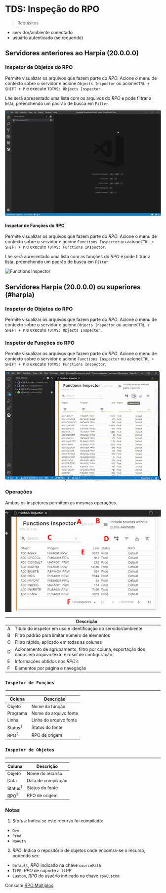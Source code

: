 # TDS: Inspeção do RPO

> Requisitos

- servidor/ambiente conectado
- usuário autenticado (se requerido)

## Servidores anteriores ao Harpia (20.0.0.0)

### Inspetor de Objetos do RPO

Permite visualizar os arquivos que fazem parte do _RPO_. Acione o menu de contexto sobre o servidor e acione `Objects Inspector` ou acione`CTRL + SHIFT + P` e execute `TOTVS: Objects Inspector`.

Lhe será apresentado uma lista com os arquivos do _RPO_ e pode filtrar a lista, preenchendo um padrão de busca em `Filter`.

![Objects Inspector](./gifs/InspectObject.gif)

#### Inspetor de Funções do RPO

Permite visualizar os arquivos que fazem parte do _RPO_. Acione o menu de contexto sobre o servidor e acione `Functions Inspector` ou acione`CTRL + SHIFT + P` e execute `TOTVS: Functions Inspector`.

Lhe será apresentado uma lista com as funções do _RPO_ e pode filtrar a lista, preenchendo um padrão de busca em `Filter`.

![Functions Inspector](./gifs/InspectFunction.gif)

## Servidores Harpia (20.0.0.0) ou superiores (#harpia)

### Inspetor de Objetos do RPO

Permite visualizar os arquivos que fazem parte do _RPO_. Acione o menu de contexto sobre o servidor e acione `Objects Inspector` ou acione`CTRL + SHIFT + P` e execute `TOTVS: Objects Inspector`.

### Inspetor de Funções do RPO

Permite visualizar os arquivos que fazem parte do _RPO_. Acione o menu de contexto sobre o servidor e acione `Functions Inspector` ou acione`CTRL + SHIFT + P` e execute `TOTVS: Functions Inspector`.

![Objects and Functions Inspector](./gifs/InspectObject-harpia.gif)

### Operações

Ambos os inspetores permitem as mesmas operações.

![Operations Inspector](./images/inspetor-harpia.png)

|     | Descrição                                                                                                      |
| --- | -------------------------------------------------------------------------------------------------------------- |
| A   | Titulo do inspetor em uso e identificação do servidor/ambiente                                                 |
| B   | Filtro padrão para limitar número de elementos                                                                 |
| C   | Filtro rápido, aplicado em todas as colunas                                                                    |
| D   | Acionamento de agrupamento, filtro por coluna, exportação dos dados em arquivo texto e _reset_ de configuração |
| E   | Informações obtidos nos _RPO´s_                                                                                |
| F   | Elementos por página e navegação                                                                               |

### `Inspetor de Funções`

---

| Coluna             | Descrição              |
| ------------------ | ---------------------- |
| Objeto             | Nome da função         |
| Programa           | Nome do arquivo fonte  |
| Linha              | Linha do arquivo fonte |
| Status<sup>1</sup> | Status do fonte        |
| RPO<sup>2</sup>    | RPO de origem          |

### `Inspetor de Objetos`

---

| Coluna             | Descrição          |
| ------------------ | ------------------ |
| Objeto             | Nome do recurso    |
| Data               | Data de compilação |
| Status<sup>1</sup> | Status do fonte    |
| RPO<sup>2</sup>    | RPO de origem      |

### Notas

1. _Status_: Indica se este recurso foi compilado:

- `Dev`
- `Prod`
- `NoAuth`

2. _RPO_: Indica o repositório de objetos onde encontra-se o recurso, podendo ser:

- `Default`, _RPO_ indicado na chave `sourcePath`
- `TLPP`, _RPO_ de suporte a TLPP
- `Custom`, _RPO_ do usuário indicado na chave `rpoCustom`

Consulte [RPO Múltiplos](https://tdn.totvs.com/display/tec/RPOs+Multiplos).
